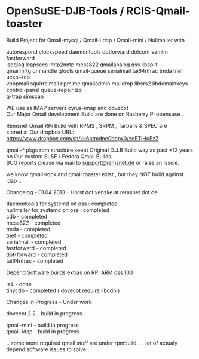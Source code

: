OpenSuSE-DJB-Tools / RCIS-Qmail-toaster 
===========================================

Build Project for Qmail-mysql / Qmail-Ldap  / Qmail-mini / Nullmailer  with <br>

autorespond clockspeed daemontools  dotforward dotconf ezmlm fastforward  <br>
isoqlog leapsecs lmtp2nntp mess822 qmailanalog qss libsplit <br>
qmailmrtg qmhandle qtools qmail-queue serialmail tai64nfrac tmda tnef ucspi-tcp <br>
vpopmail squirrelmail ripmime qmailadmin maildrop libsrs2 libdomainkeys <br>
control-panel queue-repair lzo  <br>
q-trap simscan <br>

  WE use as IMAP servers cyrus-imap and dovecot <br>
  Our Major Qmail development Build are done on Rasberry PI opensuse . <br>
   
   Remsnet Qmail  RPi Build with RPMS , SRPM , Tarballs & SPEC are <br>
   stored at Our dropbox URL: https://www.dropbox.com/sh/kk6ntmdne0bopx0/zeETjHuEzZ <br>

 qmail-* pkgs rpm structure keept Original D.J.B Build way  as past +12 years on Our custom SuSE / Fedora  Qmail Builds. <br>
 BUG reports please via mail to support@remsnet.de or raise an Issuie. <br>

 we know qmail-rock and qmail toaster exist , but they NOT build against ldap ..


Changelog - 01.04.2013 - Horst dot venzke at remsnet dot de <br>

 daemontools for systemd  on oss   : completed  <br>
 nullmailer for systemd   on oss   : completed  <br>
  cdb           - completed <br>
  mess822       - completed <br>
  tmda          - completed <br>
  tnef          - completed <br>
  serialmail    - completed <br>
  fastforward   - completed <br>
  dot-forward   - completed <br>
  tai64nfrac    - completed <br>

Depend Software builds extras on RPI ARM oss 13.1 <br>

  lz4         - done <br>
  tinycdb       - completed  ( dovecot require libcdb ) <br>
 
Changes in  Progress  - Under work

  dovecot 2.2   - build in progress <br>

  qmail-mini    - build in progress <br>
  qmail-ldap    - build in progress <br>

 
  .. some more required qmail stuff are under rpmbuild.
  ... lot of actualy depend software issues to solve ..
 

  
